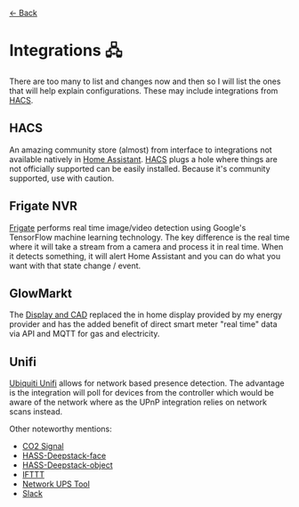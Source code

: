 [<- Back](README.md)
# Integrations 🖧
There are too many to list and changes now and then so I will list the ones that will help explain configurations. These may include integrations from [HACS](https://hacs.xyz/).

## HACS
An amazing community store (almost) from interface to integrations not available natively in [Home Assistant](https://home-assistant.io). [HACS](https://hacs.xyz/) plugs a hole where things are not officially supported can be easily installed. Because it's community supported, use with caution.

## Frigate NVR
[Frigate](https://github.com/blakeblackshear/frigate-hass-integration) performs real time image/video detection using Google's TensorFlow machine learning technology. The key difference is the real time where it will take a stream from a camera and process it in real time. When it detects something, it will alert Home Assistant and you can do what you want with that state change / event.

## GlowMarkt
The [Display and CAD](https://shop.glowmarkt.com/products/display-and-cad-combined-for-smart-meter-customers) replaced the in home display provided by my energy provider and has the added benefit of direct smart meter "real time" data via API and MQTT for gas and electricity.

## Unifi
[Ubiquiti Unifi](https://www.home-assistant.io/integrations/unifi/) allows for network based presence detection. The advantage is the integration will poll for devices from the controller which would be aware of the network where as the UPnP integration relies on network scans instead.

Other noteworthy mentions:
*  [CO2 Signal](https://www.home-assistant.io/integrations/co2signal/)
*  [HASS-Deepstack-face](https://github.com/robmarkcole/HASS-Deepstack-face)
*  [HASS-Deepstack-object](https://github.com/robmarkcole/HASS-Deepstack-object)
*  [IFTTT](https://www.home-assistant.io/integrations/ifttt/)
*  [Network UPS Tool](https://www.home-assistant.io/integrations/nut/)
*  [Slack](https://www.home-assistant.io/integrations/slack/)
